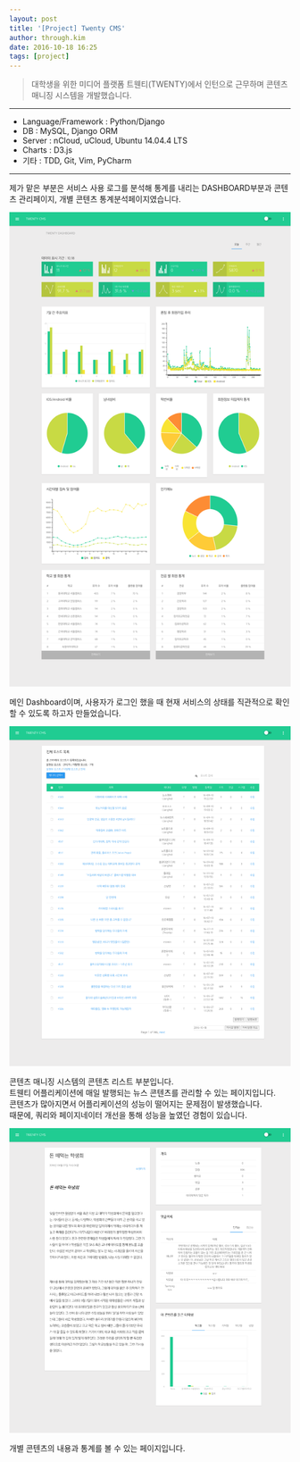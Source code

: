 ```yaml
---
layout: post
title: '[Project] Twenty CMS'
author: through.kim
date: 2016-10-18 16:25
tags: [project]
---
```


>대학생을 위한 미디어 플랫폼 트웬티(TWENTY)에서 인턴으로 근무하며 콘텐츠 매니징 시스템을 개발했습니다.

---

* Language/Framework : Python/Django
* DB : MySQL, Django ORM
* Server : nCloud, uCloud, Ubuntu 14.04.4 LTS
* Charts : D3.js
* 기타 : TDD, Git, Vim, PyCharm

---

제가 맡은 부분은 서비스 사용 로그를 분석해 통계를 내리는 DASHBOARD부분과 콘텐츠 관리페이지, 개별 콘텐츠 통계분석페이지였습니다.  

![main](/assets/images/twenty_main_page.png)

메인 Dashboard이며, 사용자가 로그인 했을 때 현재 서비스의 상태를 직관적으로 확인할 수 있도록 하고자 만들었습니다.  

![postlist](/assets/images/twenty_postlist.png)

콘텐츠 매니징 시스템의 콘텐츠 리스트 부분입니다.  
트웬티 어플리케이션에 매일 발행되는 뉴스 콘텐츠를 관리할 수 있는 페이지입니다.  
콘텐츠가 많아지면서 어플리케이션의 성능이 떨어지는 문제점이 발생했습니다.  
때문에, 쿼리와 페이지네이터 개선을 통해 성능을 높였던 경험이 있습니다.  

![postview](/assets/images/twenty_postview.png)

개별 콘텐츠의 내용과 통계를 볼 수 있는 페이지입니다.  